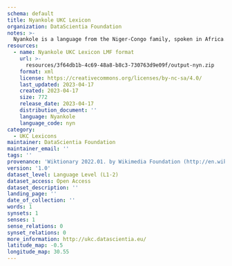```yaml
---
schema: default
title: Nyankole UKC Lexicon
organization: DataScientia Foundation
notes: >-
  Nyankole is a language from the Niger-Congo family, spoken in Africa. The UKC Lexicon of Nyankole is represented as a lexico-semantic network. It consists of words, word senses, synsets, as well as sense-level and synset-level relationships.
resources:
  - name: Nyankole UKC Lexicon LMF format
    url: >-
      resources/3f64db1b-4c69-48a8-b8c3-730763d9e09f/output-nyn.zip
    format: xml
    license: https://creativecommons.org/licenses/by-nc-sa/4.0/
    last_updated: 2023-04-17
    created: 2023-04-17
    size: 772
    release_date: 2023-04-17
    distribution_document: ''
    language: Nyankole
    language_code: nyn
category:
  - UKC Lexicons
maintainer: DataScientia Foundation
maintainer_email: ''
tags: ''
provenance: 'Wiktionary 2022.01. by Wikimedia Foundation (http://en.wiktionary.org); Princeton WordNet 2.1 by Princeton University (https://wordnet.princeton.edu)'
version: '1.0'
dataset_level: Language Level (L1-2)
dataset_access: Open Access
dataset_description: ''
landing_page: ''
date_of_collection: ''
words: 1
synsets: 1
senses: 1
sense_relations: 0
synset_relations: 0
more_information: http://ukc.datascientia.eu/
latitude_map: -0.5
longitude_map: 30.55
---
```

